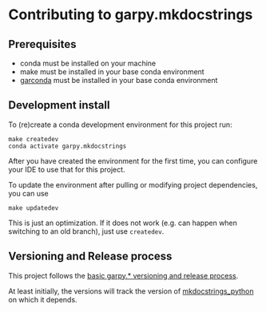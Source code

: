 # Contributing to garpy.mkdocstrings

## Prerequisites

* conda must be installed on your machine
* make must be installed in your base conda environment
* [garconda][] must be installed in your base conda environment

## Development install

To (re)create a conda development environment for this project run:

```
make createdev
conda activate garpy.mkdocstrings
```

After you have created the environment for the first time, you can configure your IDE
to use that for this project.

To update the environment after pulling or modifying project dependencies, you can use

```
make updatedev
```

This is just an optimization. If it does not work (e.g. can happen when switching to an old branch), just use `createdev`.

## Versioning and Release process

This project follows the [basic garpy.* versioning and release process](https://gitlab.analog.com/boston-garage/garpy/-/blob/master/developer-docs/basic-release-process.md).

At least initially, the versions will track the version of [mkdocstrings_python][] on which it depends.

[garconda]: http://boston-garage.pages.gitlab.analog.com/garconda/
[mkdocstrings_python]: https://github.com/mkdocstrings/python


